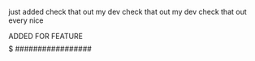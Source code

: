 just added 
check that out 
my dev check that out
my dev check that out every nice

ADDED FOR FEATURE
$$$$$$$$$$$$$$$$$
#################